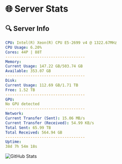 # 🌐 Server Stats
## 🔍 Server Info
```yaml
CPU: Intel(R) Xeon(R) CPU E5-2699 v4 @ 1322.67MHz
CPU Usage: 6.20%
Cores: 44P | 88T
-----------------------------------
Memory:
Current Usage: 147.22 GB/503.74 GB
Available: 353.07 GB
-----------------------------------
Disk:
Current Usage: 112.69 GB/1.71 TB
Free: 1.52 TB
-----------------------------------
GPU:
No GPU detected
-----------------------------------
Network:
Current Transfer (Sent): 15.06 MB/s
Current Transfer (Received): 54.99 KB/s
Total Sent: 65.99 TB
Total Received: 564.94 GB
-----------------------------------
Uptime:
38d 7h 54m 18s
```
![GitHub Stats](https://img.shields.io/badge/Updated-2025-04-15_05:17:07-blue)